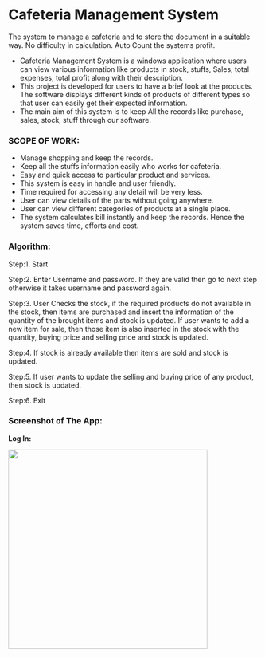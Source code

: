 # Cafeteria Management System
The system to manage a cafeteria and to store the document in a suitable way. No difficulty in calculation. Auto Count the systems profit. 



- Cafeteria Management System is a windows application where users can view various information like products in stock, stuffs, Sales, total expenses, total profit along with their description.
- This project is developed for users to have a brief look at the products. The software displays different kinds of products of different types so that user can easily get their expected information.
- The main aim of this system is to keep All the records like purchase, sales, stock, stuff through our software.


### SCOPE OF WORK:
- Manage shopping and keep the records. 
- Keep all the stuffs information easily who works for cafeteria.
- Easy and quick access to particular product and services. 
- This system is easy in handle and user friendly. 
- Time required for accessing any detail will be very less. 
- User can view details of the parts without going anywhere. 
- User can view different categories of products at a single place.
- The system calculates bill instantly and keep the records. Hence the system saves time, efforts and cost.

### Algorithm:

Step:1.    Start  

Step:2.  Enter Username and password. If they are valid then go to next step otherwise it takes username and password again.         

Step:3.   User Checks the stock, if the required products do not available in the stock, then items are purchased and insert the information of the quantity of the brought items and stock is updated. If user wants to add a new item for sale, then those item is also inserted in the stock with the quantity, buying price and selling price and stock is updated.  

Step:4.   If stock is already available then items are sold and stock is updated.

Step:5.   If user wants to update the selling and buying price of any product, then stock is updated. 

Step:6.      Exit  


### Screenshot of The App: 

**Log In:**

<img src="https://github.com/arikaafrinboshra/Cafeteria-Management-System/blob/master/SD2/LogIn.png" height="400"/>





